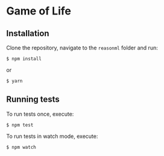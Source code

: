 # Game of Life

## Installation

Clone the repository, navigate to the `reasonml` folder and run:

```
$ npm install
```

or

```
$ yarn
```

## Running tests

To run tests once, execute:

```
$ npm test
```

To run tests in watch mode, execute:

```
$ npm watch
```
